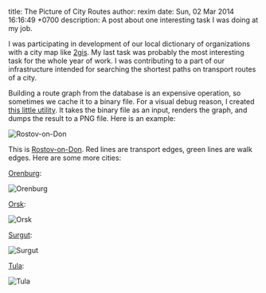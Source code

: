 title: The Picture of City Routes
author: rexim
date: Sun, 02 Mar 2014 16:16:49 +0700
description: A post about one interesting task I was doing at my job.

I was participating in development of our local dictionary of
organizations with a city map like [2gis](http://2gis.com/). My last
task was probably the most interesting task for the whole year of
work. I was contributing to a part of our infrastructure intended for
searching the shortest paths on transport routes of a city.

Building a route graph from the database is an expensive operation, so
sometimes we cache it to a binary file. For a visual debug reason, I
created
[this little utility](https://github.com/rexim/routes-drawer). It
takes the binary file as an input, renders the graph, and dumps the
result to a PNG file. Here is an example:

![Rostov-on-Don](/images/rostov-on-don.png)

This is
[Rostov-on-Don](http://en.wikipedia.org/wiki/Rostov-on-Don). Red lines
are transport edges, green lines are walk edges. Here are some more
cities:

[Orenburg](http://en.wikipedia.org/wiki/Orenburg):

![Orenburg](/images/orenburg.png)

[Orsk](http://en.wikipedia.org/wiki/Orsk):

![Orsk](/images/orsk.png)

[Surgut](http://en.wikipedia.org/wiki/Surgut):

![Surgut](/images/surgut.png)

[Tula](http://en.wikipedia.org/wiki/Tula,_Russia):

![Tula](/images/tula.png)
